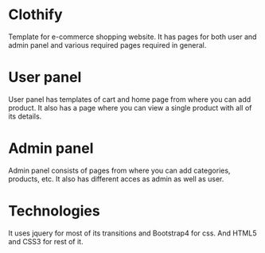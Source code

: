 # Clothify
Template for e-commerce shopping website. It has pages for both user and admin panel and various required pages required in general.

# User panel
User panel has templates of cart and home page from where you can add product.
It also has a page where you can view a single product with all of its details.

# Admin panel
Admin panel consists of pages from where you can add categories, products, etc.
It also has different acces as admin as well as user.

# Technologies
It uses jquery for most of its transitions and Bootstrap4 for css. And HTML5 and CSS3 for rest of it.
